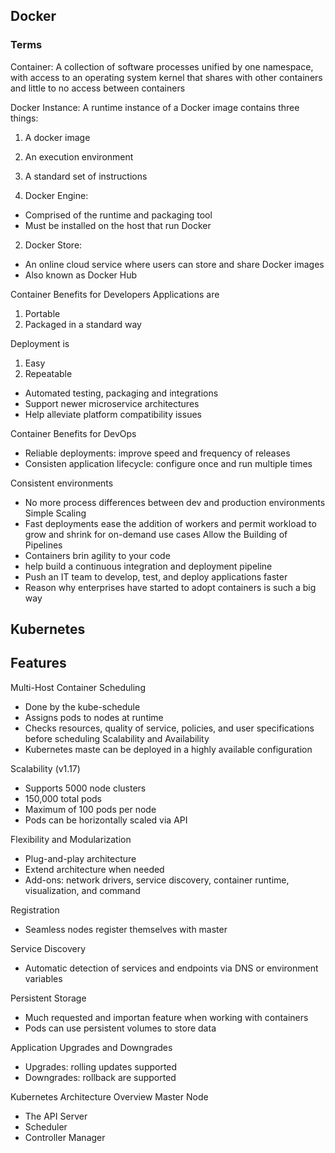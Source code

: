 ## Docker
### Terms 
Container:
  A collection of software processes unified by one namespace,
  with access to an operating system kernel that shares with
  other containers and little to no access between containers

Docker Instance:
  A runtime instance of a Docker image contains three things:
  1. A docker image
  2. An execution environment
  3. A standard set of instructions

1. Docker Engine:
  - Comprised of the runtime and packaging tool
  - Must be installed on the host that run Docker
2. Docker Store:
  - An online cloud service where users can store and share
    Docker images
  - Also known as Docker Hub

Container Benefits for Developers
  Applications are
  1. Portable
  2. Packaged in a standard way

  Deployment is
  1. Easy
  2. Repeatable

  - Automated testing, packaging and integrations
  - Support newer microservice architectures
  - Help alleviate platform compatibility issues

Container Benefits for DevOps
  - Reliable deployments:
    improve speed and frequency of releases
  - Consisten application lifecycle: configure once
    and run multiple times

  Consistent environments
  - No more process differences between dev and
    production environments
  Simple Scaling
  - Fast deployments ease the addition of workers and
    permit workload to grow and shrink for on-demand
    use cases
Allow the Building of Pipelines
  - Containers brin agility to your code
  - help build a continuous integration and deployment
    pipeline
  - Push an IT team to develop, test, and deploy
    applications faster
  - Reason why enterprises have started to adopt
    containers is such a big way

## Kubernetes
## Features 
  Multi-Host Container Scheduling
  - Done by the kube-schedule
  - Assigns pods to nodes at runtime
  - Checks resources, quality of service, policies,
    and user specifications before scheduling
  Scalability and Availability
  - Kubernetes maste can be deployed in a highly
    available configuration

  Scalability (v1.17)
  - Supports 5000 node clusters
  - 150,000 total pods
  - Maximum of 100 pods per node
  - Pods can be horizontally scaled via API

  Flexibility and Modularization
  - Plug-and-play architecture
  - Extend architecture when needed
  - Add-ons: network drivers, service discovery,
    container runtime, visualization, and command

  Registration
  - Seamless nodes register themselves with master

  Service Discovery
  - Automatic detection of services and endpoints via
    DNS or environment variables

  Persistent Storage
  - Much requested and importan feature when working
    with containers
  - Pods can use persistent volumes to store data

  Application Upgrades and Downgrades
  - Upgrades: rolling updates supported
  - Downgrades: rollback are supported

Kubernetes Architecture Overview
Master Node
  - The API Server
  - Scheduler
  - Controller Manager
